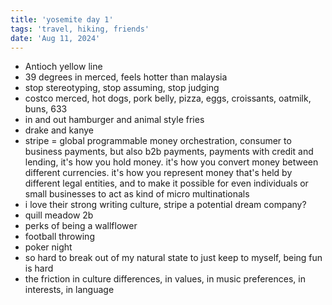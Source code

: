 ```yaml
---
title: 'yosemite day 1'
tags: 'travel, hiking, friends'
date: 'Aug 11, 2024'
---
```


- Antioch yellow line
- 39 degrees in merced, feels hotter than malaysia
- stop stereotyping, stop assuming, stop judging
- costco merced, hot dogs, pork belly, pizza, eggs, croissants, oatmilk, buns, 633
- in and out hamburger and animal style fries
- drake and kanye
- stripe = global programmable money orchestration, consumer to business payments, but also b2b payments, payments with credit and lending, it's how you hold money. it's how you convert money between different currencies. it's how you represent money that's held by different legal entities, and to make it possible for even individuals or small businesses to act as kind of micro multinationals
- i love their strong writing culture, stripe a potential dream company?
- quill meadow 2b
- perks of being a wallflower
- football throwing
- poker night
- so hard to break out of my natural state to just keep to myself, being fun is hard
- the friction in culture differences, in values, in music preferences, in interests, in language
